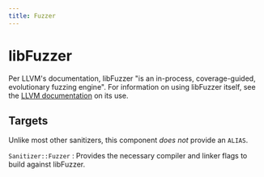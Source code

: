 ```yaml
---
title: Fuzzer
---
```


# libFuzzer

Per LLVM's documentation, libFuzzer "is an in-process, coverage-guided,
evolutionary fuzzing engine". For information on using libFuzzer itself, see
the [LLVM documentation](https://llvm.org/docs/LibFuzzer.html) on its use.

## Targets

Unlike most other sanitizers, this component *does not* provide an `ALIAS`.

`Sanitizer::Fuzzer`
: Provides the necessary compiler and linker flags to build against libFuzzer.
